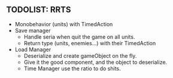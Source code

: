 ## TODOLIST: RRTS ##

- Monobehavior (units) with TimedAction
- Save manager
	- Handle seria when quit the game on all units.
	- Return type (units, enemies...) with their TimedAction
- Load Manager
	- Deserialize and create gameObject on the fly.
	- Give it the good component, and the object to deserialize.
	- Time Manager use the ratio to do shits.



